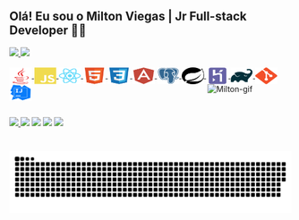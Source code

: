 ## Olá! Eu sou o Milton Viegas | Jr Full-stack Developer 👨‍💻
 <div>
  <a href="https://github.com/Milton-Viegas">
  <img height="180em" src="https://github-readme-stats.vercel.app/api?username=Milton-Viegas&show_icons=true&theme=blue-green&include_all_commits=true&count_private=true"/>
  <img height="180em" src="https://github-readme-stats.vercel.app/api/top-langs/?username=Milton-Viegas&theme=blue-green&layout=compact&langs_count=15"/>                      
</div>
<div style="display: inline_block"><br>
  <img align="center" alt="Milton-Ts" height="30" width="40" src="https://raw.githubusercontent.com/devicons/devicon/master/icons/java/java-plain.svg">
  <img align="center" alt="Milton-Js" height="30" width="40" src="https://raw.githubusercontent.com/devicons/devicon/master/icons/javascript/javascript-plain.svg">
  <img align="center" alt="Milton-React" height="30" width="40" src="https://raw.githubusercontent.com/devicons/devicon/master/icons/react/react-original.svg">
  <img align="center" alt="Milton-HTML" height="30" width="40" src="https://raw.githubusercontent.com/devicons/devicon/master/icons/html5/html5-original.svg">
  <img align="center" alt="Milton-CSS" height="30" width="40" src="https://raw.githubusercontent.com/devicons/devicon/master/icons/css3/css3-original.svg">
  <img align="center" alt="Milton-Csharp" height="30" width="40" src="https://github.com/devicons/devicon/blob/master/icons/angularjs/angularjs-plain.svg">
  <img align="center" alt="Milton-Python" height="30" width="40" src="https://github.com/devicons/devicon/blob/master/icons/postgresql/postgresql-plain.svg">
  <img align="center" alt="Milton-Csharp" height="30" width="40" src="https://github.com/devicons/devicon/blob/master/icons/spring/spring-plain.svg">
  <img align="center" alt="Milton-Csharp" height="30" width="40" src="https://github.com/devicons/devicon/blob/master/icons/heroku/heroku-plain.svg">
  <img align="center" alt="Milton-Csharp" height="30" width="40" src="https://github.com/devicons/devicon/blob/master/icons/gradle/gradle-plain.svg">
  <img align="center" alt="Milton-Csharp" height="30" width="40" src="https://github.com/devicons/devicon/blob/master/icons/git/git-plain.svg">
  <img align="center" alt="Milton-Csharp" height="30" width="40" src="https://github.com/devicons/devicon/blob/master/icons/intellij/intellij-plain.svg">
 
  <img align="right" alt="Milton-gif" height="120" width="150" src="https://tenor.com/view/hello-hey-hi-kitty-gif-12062520.gif">
</div>
  
  ##
 
<div> 
  <a href="https://www.linkedin.com/in/milton-viegas-849655b0" target="_blank"><img src="https://img.shields.io/badge/-LinkedIn-%230077B5?style=for-the-badge&logo=linkedin&logoColor=white" target="_blank" /a>
   <a href = "mailto:milton.viegas.br@gmail.com"><img src="https://img.shields.io/badge/-Gmail-%23333?style=for-the-badge&logo=gmail&logoColor=white" target="_blank"></a>
   <a href="https://www.youtube.com/channel/UCKObrMxF75V6bEbwO528DAQ" target="_blank"><img src="https://img.shields.io/badge/YouTube-FF0000?style=for-the-badge&logo=youtube&logoColor=white" target="_blank"></a>
  <a href="https://www.instagram.com/milton_viegas" target="_blank"><img src="https://img.shields.io/badge/-Instagram-%23E4405F?style=for-the-badge&logo=instagram&logoColor=white" target="_blank"></a>
 <a href="https://discord.gg/r6guAuJz" target="_blank"><img src="https://img.shields.io/badge/Discord-7289DA?style=for-the-badge&logo=discord&logoColor=white" target="_blank"></a> 

 ![Snake animation](https://github.com/Milton-Viegas/Milton-Viegas/blob/output/github-contribution-grid-snake.svg)
 
</div>
